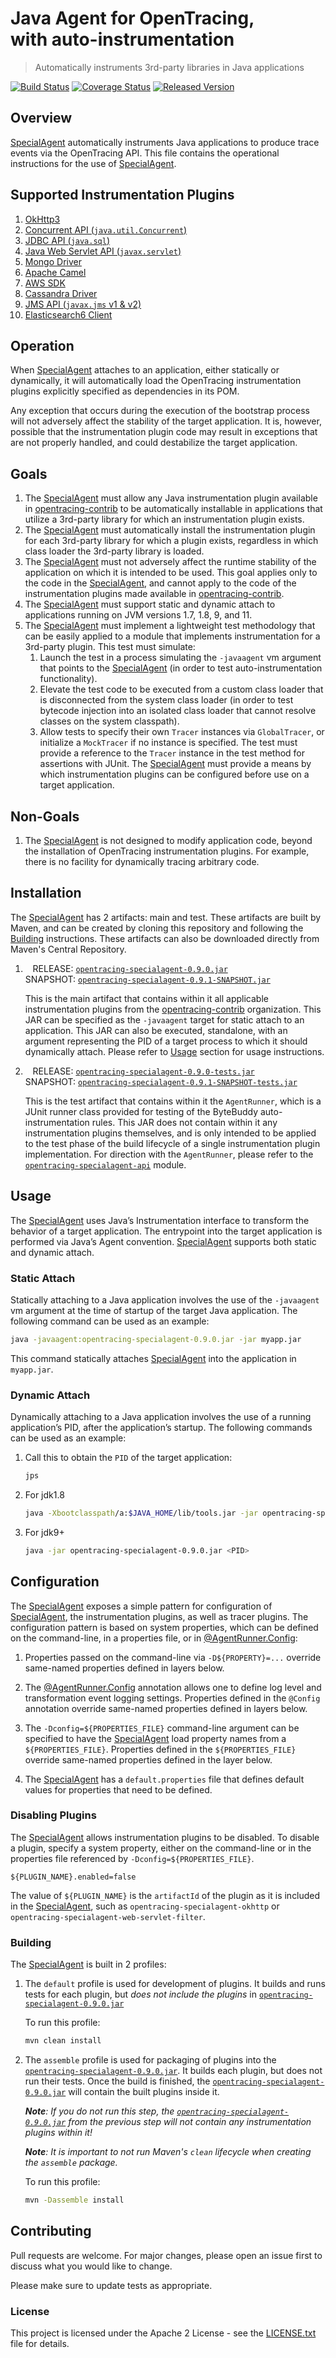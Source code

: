 # Java Agent for OpenTracing,<br>with auto-instrumentation

> Automatically instruments 3rd-party libraries in Java applications

[![Build Status](https://travis-ci.org/opentracing-contrib/java-specialagent.png)](https://travis-ci.org/opentracing-contrib/java-specialagent)
[![Coverage Status](https://coveralls.io/repos/github/opentracing-contrib/java-specialagent/badge.svg)](https://coveralls.io/github/opentracing-contrib/java-specialagent)
[![Released Version](https://img.shields.io/maven-central/v/io.opentracing.contrib.specialagent/specialagent.svg?maxAge=2592000)](https://search.maven.org/search?q=a:opentracing-specialagent)

## Overview

<ins>SpecialAgent</ins> automatically instruments Java applications to produce trace events via the OpenTracing API. This file contains the operational instructions for the use of <ins>SpecialAgent</ins>.

## Supported Instrumentation Plugins

1. [OkHttp3](https://github.com/opentracing-contrib/java-okhttp)
2. [Concurrent API (`java.util.Concurrent`)](https://github.com/opentracing-contrib/java-concurrent)
3. [JDBC API (`java.sql`)](https://github.com/opentracing-contrib/java-jdbc)
4. [Java Web Servlet API (`javax.servlet`)](https://github.com/opentracing-contrib/java-web-servlet-filter)
5. [Mongo Driver](https://github.com/opentracing-contrib/java-mongo-driver)
6. [Apache Camel](https://github.com/apache/camel/tree/master/components/camel-opentracing)
7. [AWS SDK](https://github.com/opentracing-contrib/java-aws-sdk)
8. [Cassandra Driver](https://github.com/opentracing-contrib/java-cassandra-driver)
9. [JMS API (`javax.jms` v1 & v2)](https://github.com/opentracing-contrib/java-jms)
10. [Elasticsearch6 Client](https://github.com/opentracing-contrib/java-elasticsearch-client)

## Operation

When <ins>SpecialAgent</ins> attaches to an application, either statically or dynamically, it will automatically load the OpenTracing instrumentation plugins explicitly specified as dependencies in its POM.

Any exception that occurs during the execution of the bootstrap process will not adversely affect the stability of the target application. It is, however, possible that the instrumentation plugin code may result in exceptions that are not properly handled, and could destabilize the target application.

## Goals

1. The <ins>SpecialAgent</ins> must allow any Java instrumentation plugin available in [opentracing-contrib][opentracing-contrib] to be automatically installable in applications that utilize a 3rd-party library for which an instrumentation plugin exists.
2. The <ins>SpecialAgent</ins> must automatically install the instrumentation plugin for each 3rd-party library for which a plugin exists, regardless in which class loader the 3rd-party library is loaded.
3. The <ins>SpecialAgent</ins> must not adversely affect the runtime stability of the application on which it is intended to be used. This goal applies only to the code in the <ins>SpecialAgent</ins>, and cannot apply to the code of the instrumentation plugins made available in [opentracing-contrib][opentracing-contrib].
4. The <ins>SpecialAgent</ins> must support static and dynamic attach to applications running on JVM versions 1.7, 1.8, 9, and 11.
5. The <ins>SpecialAgent</ins> must implement a lightweight test methodology that can be easily applied to a module that implements instrumentation for a 3rd-party plugin. This test must simulate:
   1) Launch the test in a process simulating the `-javaagent` vm argument that points to the <ins>SpecialAgent</ins> (in order to test auto-instrumentation functionality).
   2) Elevate the test code to be executed from a custom class loader that is disconnected from the system class loader (in order to test bytecode injection into an isolated class loader that cannot resolve classes on the system classpath).
   3) Allow tests to specify their own `Tracer` instances via `GlobalTracer`, or initialize a `MockTracer` if no instance is specified. The test must provide a reference to the `Tracer` instance in the test method for assertions with JUnit.
The <ins>SpecialAgent</ins> must provide a means by which instrumentation plugins can be configured before use on a target application.

## Non-Goals

1. The <ins>SpecialAgent</ins> is not designed to modify application code, beyond the installation of OpenTracing instrumentation plugins. For example, there is no facility for dynamically tracing arbitrary code.

## Installation

The <ins>SpecialAgent</ins> has 2 artifacts: main and test. These artifacts are built by Maven, and can be created by cloning this repository and following the [Building](#building) instructions. These artifacts can also be downloaded directly from Maven's Central Repository.

1. &nbsp;&nbsp;&nbsp;RELEASE: [`opentracing-specialagent-0.9.0.jar`][main-release]<br>
   SNAPSHOT: [`opentracing-specialagent-0.9.1-SNAPSHOT.jar`][main-snapshot]

    This is the main artifact that contains within it all applicable instrumentation plugins from the [opentracing-contrib][opentracing-contrib] organization. This JAR can be specified as the `-javaagent` target for static attach to an application. This JAR can also be executed, standalone, with an argument representing the PID of a target process to which it should dynamically attach. Please refer to [Usage](#usage) section for usage instructions.

1. &nbsp;&nbsp;&nbsp;RELEASE: [`opentracing-specialagent-0.9.0-tests.jar`][test-release]<br>
   SNAPSHOT: [`opentracing-specialagent-0.9.1-SNAPSHOT-tests.jar`][test-snapshot]

    This is the test artifact that contains within it the `AgentRunner`, which is a JUnit runner class provided for testing of the ByteBuddy auto-instrumentation rules. This JAR does not contain within it any instrumentation plugins themselves, and is only intended to be applied to the test phase of the build lifecycle of a single instrumentation plugin implementation. For direction with the `AgentRunner`, please refer to the [`opentracing-specialagent-api`][api] module.

## Usage

The <ins>SpecialAgent</ins> uses Java’s Instrumentation interface to transform the behavior of a target application. The entrypoint into the target application is performed via Java’s Agent convention. <ins>SpecialAgent</ins> supports both static and dynamic attach.

### Static Attach

Statically attaching to a Java application involves the use of the `-javaagent` vm argument at the time of startup of the target Java application. The following command can be used as an example:

```bash
java -javaagent:opentracing-specialagent-0.9.0.jar -jar myapp.jar
```

This command statically attaches <ins>SpecialAgent</ins> into the application in `myapp.jar`.

### Dynamic Attach

Dynamically attaching to a Java application involves the use of a running application’s PID, after the application’s startup. The following commands can be used as an example:

1. Call this to obtain the `PID` of the target application:
    ```bash
    jps
    ```

2. For jdk1.8
    ```bash
    java -Xbootclasspath/a:$JAVA_HOME/lib/tools.jar -jar opentracing-specialagent-0.9.0.jar <PID>
    ```

3. For jdk9+
    ```bash
    java -jar opentracing-specialagent-0.9.0.jar <PID>
    ```

## Configuration

The <ins>SpecialAgent</ins> exposes a simple pattern for configuration of <ins>SpecialAgent</ins>, the instrumentation plugins, as well as tracer plugins. The configuration pattern is based on system properties, which can be defined on the command-line, in a properties file, or in [@AgentRunner.Config](#configuring-agentrunner):

1. Properties passed on the command-line via `-D${PROPERTY}=...` override same-named properties defined in layers below.

2. The [@AgentRunner.Config](#configuring-agentrunner) annotation allows one to define log level and transformation event logging settings. Properties defined in the `@Config` annotation override same-named properties defined in layers below.

3. The `-Dconfig=${PROPERTIES_FILE}` command-line argument can be specified to have the <ins>SpecialAgent</ins> load property names from a `${PROPERTIES_FILE}`. Properties defined in the `${PROPERTIES_FILE}` override same-named properties defined in the layer below.

4. The <ins>SpecialAgent</ins> has a `default.properties` file that defines default values for properties that need to be defined.

### Disabling Plugins

The <ins>SpecialAgent</ins> allows instrumentation plugins to be disabled. To disable a plugin, specify a system property, either on the command-line or in the properties file referenced by `-Dconfig=${PROPERTIES_FILE}`.

```
${PLUGIN_NAME}.enabled=false
```

The value of `${PLUGIN_NAME}` is the `artifactId` of the plugin as it is included in the <ins>SpecialAgent</ins>, such as `opentracing-specialagent-okhttp` or `opentracing-specialagent-web-servlet-filter`.

### Building

The <ins>SpecialAgent</ins> is built in 2 profiles:

1. The `default` profile is used for development of plugins. It builds and runs tests for each plugin, but _does not include the plugins_ in [`opentracing-specialagent-0.9.0.jar`][main-release]

    To run this profile:
    ```bash
    mvn clean install
    ```

2. The `assemble` profile is used for packaging of plugins into the [`opentracing-specialagent-0.9.0.jar`][main-release]. It builds each plugin, but does not run their tests. Once the build is finished, the [`opentracing-specialagent-0.9.0.jar`][main-release] will contain the built plugins inside it.

    _**Note**: If you do not run this step, the [`opentracing-specialagent-0.9.0.jar`][main-release] from the previous step will not contain any instrumentation plugins within it!_

    _**Note**: It is important to _not_ run Maven's `clean` lifecycle when creating the `assemble` package._

    To run this profile:
    ```bash
    mvn -Dassemble install
    ```

## Contributing

Pull requests are welcome. For major changes, please open an issue first to discuss what you would like to change.

Please make sure to update tests as appropriate.

### License

This project is licensed under the Apache 2 License - see the [LICENSE.txt](LICENSE.txt) file for details.

[opentracing-contrib]: https://github.com/opentracing-contrib/
[api]: https://github.com/opentracing-contrib/java-specialagent/tree/master/opentracing-specialagent-api
[main-release]: https://search.maven.org/remotecontent?filepath=io/opentracing/contrib/specialagent/opentracing-specialagent/0.9.0/opentracing-specialagent-0.9.0.jar
[test-release]: https://search.maven.org/remotecontent?filepath=io/opentracing/contrib/specialagent/opentracing-specialagent/0.9.0/opentracing-specialagent-0.9.0-tests.jar
[main-snapshot]: https://oss.sonatype.org/content/repositories/snapshots/io/opentracing/contrib/opentracing-specialagent/0.9.1-SNAPSHOT
[test-snapshot]: https://oss.sonatype.org/content/repositories/snapshots/io/opentracing/contrib/opentracing-specialagent/0.9.1-SNAPSHOT